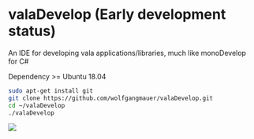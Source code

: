 # valaDevelop (Early development status)
An IDE for developing vala applications/libraries, much like monoDevelop for C#

Dependency >= Ubuntu 18.04

```sh
sudo apt-get install git
git clone https://github.com/wolfgangmauer/valaDevelop.git
cd ~/valaDevelop
./valaDevelop
```

<img src="https://raw.githubusercontent.com/wolfgangmauer/valaDevelop/master/ScreenShots/screenshot1.png">

